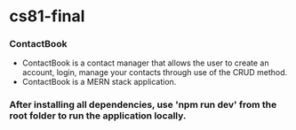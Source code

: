 # cs81-final

### ContactBook
- ContactBook is a contact manager that allows the user to create an account, login, manage your contacts through use of the CRUD method. 
- ContactBook is a MERN stack application.

### After installing all dependencies, use 'npm run dev' from the root folder to run the application locally.
